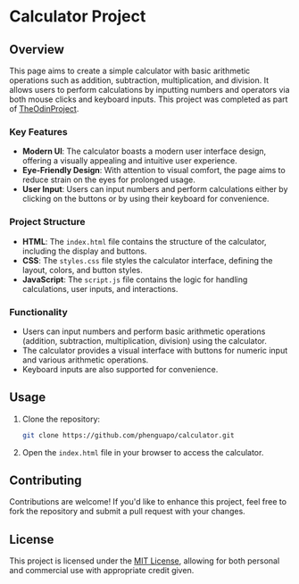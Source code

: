 # Calculator Project

## Overview

This page aims to create a simple calculator with basic arithmetic operations such as addition, subtraction, multiplication, and division. It allows users to perform calculations by inputting numbers and operators via both mouse clicks and keyboard inputs. This project was completed as part of [TheOdinProject](https://www.theodinproject.com/lessons/foundations-calculator).

### Key Features

- **Modern UI**: The calculator boasts a modern user interface design, offering a visually appealing and intuitive user experience.
- **Eye-Friendly Design**: With attention to visual comfort, the page aims to reduce strain on the eyes for prolonged usage.
- **User Input**: Users can input numbers and perform calculations either by clicking on the buttons or by using their keyboard for convenience.

### Project Structure

- **HTML**: The `index.html` file contains the structure of the calculator, including the display and buttons.
- **CSS**: The `styles.css` file styles the calculator interface, defining the layout, colors, and button styles.
- **JavaScript**: The `script.js` file contains the logic for handling calculations, user inputs, and interactions.

### Functionality

- Users can input numbers and perform basic arithmetic operations (addition, subtraction, multiplication, division) using the calculator.
- The calculator provides a visual interface with buttons for numeric input and various arithmetic operations.
- Keyboard inputs are also supported for convenience.

## Usage

1. Clone the repository:

    ```bash
    git clone https://github.com/phenguapo/calculator.git
    ```

2. Open the `index.html` file in your browser to access the calculator.

## Contributing

Contributions are welcome! If you'd like to enhance this project, feel free to fork the repository and submit a pull request with your changes.

## License

This project is licensed under the [MIT License](/LICENSE), allowing for both personal and commercial use with appropriate credit given.
